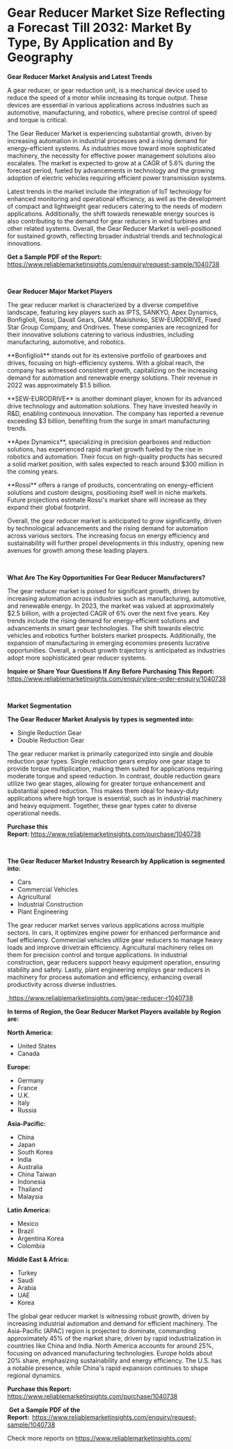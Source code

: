 <p><h1>Gear Reducer Market Size Reflecting a Forecast Till 2032: Market By Type, By Application and By Geography</h1></p><p><strong>Gear Reducer Market Analysis and Latest Trends</strong></p>
<p><p>A gear reducer, or gear reduction unit, is a mechanical device used to reduce the speed of a motor while increasing its torque output. These devices are essential in various applications across industries such as automotive, manufacturing, and robotics, where precise control of speed and torque is critical.</p><p>The Gear Reducer Market is experiencing substantial growth, driven by increasing automation in industrial processes and a rising demand for energy-efficient systems. As industries move toward more sophisticated machinery, the necessity for effective power management solutions also escalates. The market is expected to grow at a CAGR of 5.6% during the forecast period, fueled by advancements in technology and the growing adoption of electric vehicles requiring efficient power transmission systems.</p><p>Latest trends in the market include the integration of IoT technology for enhanced monitoring and operational efficiency, as well as the development of compact and lightweight gear reducers catering to the needs of modern applications. Additionally, the shift towards renewable energy sources is also contributing to the demand for gear reducers in wind turbines and other related systems. Overall, the Gear Reducer Market is well-positioned for sustained growth, reflecting broader industrial trends and technological innovations.</p></p>
<p><strong>Get a Sample PDF of the Report:&nbsp;</strong> <a href="https://www.reliablemarketinsights.com/enquiry/request-sample/1040738?utm_campaign=2246&utm_medium=2&utm_source=Github&utm_content=ia&utm_term=30032025&utm_id=gear-reducer">https://www.reliablemarketinsights.com/enquiry/request-sample/1040738</a></p>
<p>&nbsp;</p>
<p><strong>Gear Reducer Major Market Players</strong></p>
<p><p>The gear reducer market is characterized by a diverse competitive landscape, featuring key players such as IPTS, SANKYO, Apex Dynamics, Bonfiglioli, Rossi, Davall Gears, GAM, Makishinko, SEW-EURODRIVE, Fixed Star Group Company, and Ondrives. These companies are recognized for their innovative solutions catering to various industries, including manufacturing, automotive, and robotics.</p><p>**Bonfiglioli** stands out for its extensive portfolio of gearboxes and drives, focusing on high-efficiency systems. With a global reach, the company has witnessed consistent growth, capitalizing on the increasing demand for automation and renewable energy solutions. Their revenue in 2022 was approximately $1.5 billion.</p><p>**SEW-EURODRIVE** is another dominant player, known for its advanced drive technology and automation solutions. They have invested heavily in R&D, enabling continuous innovation. The company has reported a revenue exceeding $3 billion, benefiting from the surge in smart manufacturing trends.</p><p>**Apex Dynamics**, specializing in precision gearboxes and reduction solutions, has experienced rapid market growth fueled by the rise in robotics and automation. Their focus on high-quality products has secured a solid market position, with sales expected to reach around $300 million in the coming years.</p><p>**Rossi** offers a range of products, concentrating on energy-efficient solutions and custom designs, positioning itself well in niche markets. Future projections estimate Rossi's market share will increase as they expand their global footprint.</p><p>Overall, the gear reducer market is anticipated to grow significantly, driven by technological advancements and the rising demand for automation across various sectors. The increasing focus on energy efficiency and sustainability will further propel developments in this industry, opening new avenues for growth among these leading players.</p></p>
<p>&nbsp;</p>
<p><strong>What Are The Key Opportunities For Gear Reducer Manufacturers?</strong></p>
<p><p>The gear reducer market is poised for significant growth, driven by increasing automation across industries such as manufacturing, automotive, and renewable energy. In 2023, the market was valued at approximately $2.5 billion, with a projected CAGR of 6% over the next five years. Key trends include the rising demand for energy-efficient solutions and advancements in smart gear technologies. The shift towards electric vehicles and robotics further bolsters market prospects. Additionally, the expansion of manufacturing in emerging economies presents lucrative opportunities. Overall, a robust growth trajectory is anticipated as industries adopt more sophisticated gear reducer systems.</p></p>
<p><strong>Inquire or Share Your Questions If Any Before Purchasing This Report:</strong> <a href="https://www.reliablemarketinsights.com/enquiry/pre-order-enquiry/1040738?utm_campaign=2246&utm_medium=2&utm_source=Github&utm_content=ia&utm_term=30032025&utm_id=gear-reducer">https://www.reliablemarketinsights.com/enquiry/pre-order-enquiry/1040738</a></p>
<p>&nbsp;</p>
<p><strong>Market Segmentation</strong></p>
<p><strong>The Gear Reducer Market Analysis by types is segmented into:</strong></p>
<p><ul><li>Single Reduction Gear</li><li>Double Reduction Gear</li></ul></p>
<p><p>The gear reducer market is primarily categorized into single and double reduction gear types. Single reduction gears employ one gear stage to provide torque multiplication, making them suited for applications requiring moderate torque and speed reduction. In contrast, double reduction gears utilize two gear stages, allowing for greater torque enhancement and substantial speed reduction. This makes them ideal for heavy-duty applications where high torque is essential, such as in industrial machinery and heavy equipment. Together, these gear types cater to diverse operational needs.</p></p>
<p><strong>Purchase this Report:&nbsp;</strong><a href="https://www.reliablemarketinsights.com/purchase/1040738?utm_campaign=2246&utm_medium=2&utm_source=Github&utm_content=ia&utm_term=30032025&utm_id=gear-reducer">https://www.reliablemarketinsights.com/purchase/1040738</a></p>
<p>&nbsp;</p>
<p><strong>The Gear Reducer Market Industry Research by Application is segmented into:</strong></p>
<p><ul><li>Cars</li><li>Commercial Vehicles</li><li>Agricultural</li><li>Industrial Construction</li><li>Plant Engineering</li></ul></p>
<p><p>The gear reducer market serves various applications across multiple sectors. In cars, it optimizes engine power for enhanced performance and fuel efficiency. Commercial vehicles utilize gear reducers to manage heavy loads and improve drivetrain efficiency. Agricultural machinery relies on them for precision control and torque applications. In industrial construction, gear reducers support heavy equipment operation, ensuring stability and safety. Lastly, plant engineering employs gear reducers in machinery for process automation and efficiency, enhancing overall productivity across diverse industries.</p></p>
<p><a href="https://www.reliablemarketinsights.com/gear-reducer-r1040738?utm_campaign=2246&utm_medium=2&utm_source=Github&utm_content=ia&utm_term=30032025&utm_id=gear-reducer">&nbsp;https://www.reliablemarketinsights.com/gear-reducer-r1040738</a></p>
<p><strong>In terms of Region, the Gear Reducer Market Players available by Region are:</strong></p>
<p>
    <p> <strong> North America: </strong>
        <ul>
            <li>United States</li>
            <li>Canada</li>
        </ul>
        </p> 
    <p> <strong> Europe: </strong>
        <ul>
            <li>Germany</li>
            <li>France</li>
            <li>U.K.</li>
            <li>Italy</li>
            <li>Russia</li>
        </ul>
        </p> 
    <p> <strong> Asia-Pacific: </strong>
        <ul>
            <li>China</li>
            <li>Japan</li>
            <li>South Korea</li>
            <li>India</li>
            <li>Australia</li>
            <li>China Taiwan</li>
            <li>Indonesia</li>
            <li>Thailand</li>
            <li>Malaysia</li>
        </ul>
        </p> 
    <p> <strong> Latin America: </strong>
        <ul>
            <li>Mexico</li>
            <li>Brazil</li>
            <li>Argentina Korea</li>
            <li>Colombia</li>
        </ul>
        </p> 
    <p> <strong> Middle East & Africa: </strong>
        <ul>
            <li>Turkey</li>
            <li>Saudi</li>
            <li>Arabia</li>
            <li>UAE</li>
            <li>Korea</li>
        </ul>
    </p>
    </p>
<p><p>The global gear reducer market is witnessing robust growth, driven by increasing industrial automation and demand for efficient machinery. The Asia-Pacific (APAC) region is projected to dominate, commanding approximately 45% of the market share, driven by rapid industrialization in countries like China and India. North America accounts for around 25%, focusing on advanced manufacturing technologies. Europe holds about 20% share, emphasizing sustainability and energy efficiency. The U.S. has a notable presence, while China's rapid expansion continues to shape regional dynamics.</p></p>
<p><strong>Purchase this Report: </strong><a href="https://www.reliablemarketinsights.com/purchase/1040738?utm_campaign=2246&utm_medium=2&utm_source=Github&utm_content=ia&utm_term=30032025&utm_id=gear-reducer">https://www.reliablemarketinsights.com/purchase/1040738</a></p>
<p>&nbsp;<strong>Get a Sample PDF of the Report:&nbsp;&nbsp;</strong><a href="https://www.reliablemarketinsights.com/enquiry/request-sample/1040738?utm_campaign=2246&utm_medium=2&utm_source=Github&utm_content=ia&utm_term=30032025&utm_id=gear-reducer">https://www.reliablemarketinsights.com/enquiry/request-sample/1040738</a></p>
<p><strong></strong></p>
<p>Check more reports on <a href="https://www.reliablemarketinsights.com/?utm_campaign=2246&utm_medium=2&utm_source=Github&utm_content=ia&utm_term=30032025&utm_id=gear-reducer">https://www.reliablemarketinsights.com/</a></p>